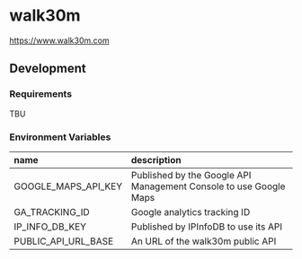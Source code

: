 # walk30m

https://www.walk30m.com

## Development

### Requirements

TBU

### Environment Variables

| name | description |
|:---|:---|
| GOOGLE_MAPS_API_KEY | Published by the Google API Management Console to use Google Maps |
| GA_TRACKING_ID | Google analytics tracking ID |
| IP_INFO_DB_KEY | Published by IPInfoDB to use its API |
| PUBLIC_API_URL_BASE | An URL of the walk30m public API |
